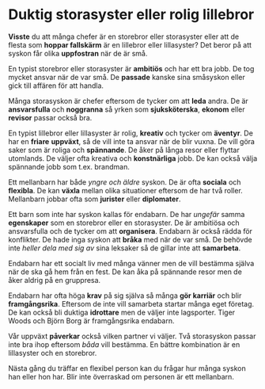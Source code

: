 # Duktig storasyster eller rolig lillebror

**Visste** du att många chefer är en storebror eller storasyster eller att de flesta som **hoppar fallskärm** är en lillebror eller lillasyster? Det beror på att syskon får olika **uppfostran** när de är små.

En typist storebror eller storasyster är **ambitiös** och har ett bra jobb. De tog mycket ansvar när de var små.  De **passade** kanske sina småsyskon eller gick till affären för att handla.

Många storasyskon är chefer eftersom de tycker om att **leda** andra. De är **ansvarsfulla** och **noggranna** så yrken som **sjuksköterska**, **ekonom** eller **revisor** passar också bra.

En typist lillebror eller lillasyster är rolig, **kreativ** och tycker om **äventyr**. De har en **friare** **uppväxt**, så de vill inte ta ansvar när de blir vuxna. De vill göra saker som är roliga och **spännande**. De åker på långa resor eller flyttar utomlands. De väljer ofta kreativa och **konstnärliga** jobb. De kan också välja spännande jobb som t.ex. brandman.

Ett mellanbarn har både *yngre och äldre* syskon. De är ofta **sociala** och **flexibla**. De kan **växla** mellan olika situationer eftersom de har två roller. Mellanbarn jobbar ofta som **jurister** eller **diplomater**.

Ett barn som inte har syskon kallas för endabarn. De har *ungefär* samma **egenskaper** som en storebror eller en storasyster. De är ambitiösa och ansvarsfulla och de tycker om att **organisera**. Endabarn är också rädda för konflikter. De hade inga syskon att **bråka** med när de var små. De behövde inte *heller* *dela med sig av* sina leksaker så de gillar inte att **samarbeta**.

Endabarn har ett socialt liv med många vänner men de vill bestämma själva när de ska gå hem från en fest. De kan åka på spännande resor men de åker aldrig på en gruppresa.

Endabarn har ofta höga **krav** på sig själva så många **gör karriär** och blir **framgångsrika**. Eftersom de inte vill samarbeta startar många eget företag. De kan också bli duktiga **idrottare** men de väljer inte lagsporter. Tiger Woods och Björn Borg är framgångsrika endabarn.

Vår uppväxt **påverkar** också vilken partner vi väljer. Två storasyskon passar inte bra ihop eftersom *båda* vill bestämma. En bättre kombination är en lillasyster och en storebror.

Nästa gång du träffar en flexibel person kan du frågar hur många syskon han eller hon har. Blir inte överraskad om personen är ett mellanbarn.


<!--stackedit_data:
eyJoaXN0b3J5IjpbMjE4OTg5MDI1LDE3MjE0NTIzNTcsMTI5Nz
A0NTIxLDQ5NDk5MDM1Nyw3MjU3NDYzNiwtNjMwMjAxMjA4XX0=

-->